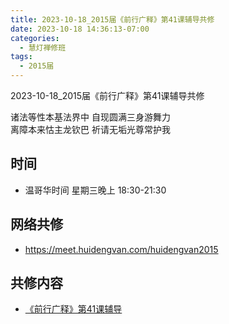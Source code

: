 ```yaml
---
title: 2023-10-18_2015届《前行广释》第41课辅导共修
date: 2023-10-18 14:36:13-07:00
categories:
  - 慧灯禅修班
tags:
  - 2015届
---
```

2023-10-18_2015届《前行广释》第41课辅导共修

诸法等性本基法界中 自现圆满三身游舞力  
离障本来怙主龙钦巴 祈请无垢光尊常护我

## 时间

* 温哥华时间 星期三晚上 18:30-21:30

## 网络共修

* <https://meet.huidengvan.com/huidengvan2015>

## 共修内容

* [《前行广释》第41课辅导](https://www.huidengchanxiu.net/refs/qxgs/fudao/qxgsfd-05lh/#前行广释第41课辅导资料)
